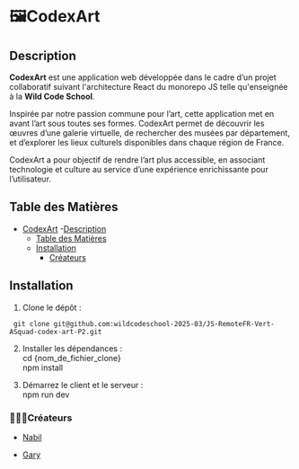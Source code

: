 # 🖼️CodexArt
## Description
**CodexArt** est une application web développée dans le cadre d’un projet collaboratif suivant l'architecture React du monorepo JS telle qu'enseignée à la **Wild Code School**. 

Inspirée par notre passion commune pour l’art, cette application met en avant l’art sous toutes ses formes. CodexArt permet de découvrir les œuvres d’une galerie virtuelle, de rechercher des musées par département, et d’explorer les lieux culturels disponibles dans chaque région de France.

CodexArt a pour objectif de rendre l’art plus accessible, en associant technologie et culture au service d’une expérience enrichissante pour l’utilisateur.


## Table des Matières

- [CodexArt](#name)
  -[Description](#description)
  - [Table des Matières](#table-des-matières)
  - [Installation](#installation)
    - [Créateurs](#créateurs)

## Installation

1. Clone le dépôt :<br>
 ```
  git clone git@github.com:wildcodeschool-2025-03/JS-RemoteFR-Vert-ASquad-codex-art-P2.git
 ```
   
2. Installer les dépendances :<br>
cd {nom_de_fichier_clone} <br>
npm install<br>

3. Démarrez le client et le serveur :
<br>npm run dev 


### 👨🏻‍🎨Créateurs 
- [Nabil](https://github.com/NabilY-5)
 
- [Gary](https://github.com/gary5907)
 


